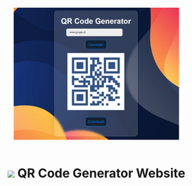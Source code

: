 <br>
<div align="center">

<img style="height: 300px;" src="./template.png">
<br>
<br>

<h1>
  <img style="height:30px;" src="https://user-images.githubusercontent.com/105666041/235683240-4931fd0d-7bdb-4730-acdd-a708db350b07.png">
  QR Code Generator Website
</h1>
